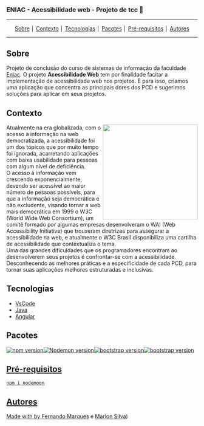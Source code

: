 
### ENIAC - **Acessibilidade web** - Projeto de tcc :rocket: 
---
<p align = "center">
<a align href = "#Sobre">Sobre</a> │
<a align href = "#Contexto">Contexto</a> │
<a align href = "#Tecnologias">Tecnologias</a> │
<a align href = "#Pacotes">Pacotes</a> │
<a align href = "#Pré-requisitos">Pré-requisitos</a> │
<a align href = "#Autores">Autores</a>
</p>

---

## Sobre
Projeto de conclusão do curso de sistemas de informação da faculdade [Eniac](https://www.eniac.com.br/). O projeto **Acessibilidade Web** tem por finalidade facitar a implementação de acessibilidade web nos projetos. E para isso, criamos uma aplicação que concentra as principais dores dos PCD e sugerimos soluções para aplicar em seus projetos.<br>
 

## Contexto
<img src="https://i.imgur.com/rNzv2Ip.jpg" alt="" width ="250" align="right" padding="250"/>


Atualmente na era  globalizada, com o acesso à informação na web democratizada, a acessibilidade foi um dos tópicos que por muito tempo foi ignorada, acarretando aplicações com baixa usabilidade para pessoas com algum nível de deficiência.
 <br>
O acesso à informação vem crescendo exponencialmente, devendo ser acessível ao maior número de pessoas possíveis, para que a informação seja democrática e não excludente, visando tornar a web mais democrática em 1999 o  W3C (World Wide Web Consortium), um comitê formado por algumas empresas desenvolveram o WAI (Web Accessibility Initiative) que trouxeram diretrizes para assegurar a acessibilidade na web, e atualmente o W3C Brasil disponibiliza uma cartilha de acessibilidade que contextualiza o tema.
 <br>
Uma das grandes dificuldades que os programadores encontram ao desenvolverem seus projetos é confrontar-se com a acessibilidade. Desconhecendo as melhores práticas e a especificidade de cada PCD, para tornar suas aplicações melhores estruturadas e inclusivas.


## Tecnologias
- [VsCode](https://code.visualstudio.com/download)
- [Java](https://www.java.com/pt-BR/download/manual.jsp)
- [Angular](https://angular.io/)

## Pacotes

<a href="https://www.npmjs.com/"><img alt="npm version" src="https://img.shields.io/badge/npm-6.14.6-yellow"><a href="https://www.npmjs.com/package/nodemon"><img alt="Nodemon version" src="https://img.shields.io/badge/nodemon-2.0.6-yellow"></a><a href="https://getbootstrap.com.br/docs/4.1/getting-started/introduction/"><img alt="bootstrap version" src="https://img.shields.io/badge/bootstrap-4.1-yellow"><a href="https://angular.io/"><img alt="bootstrap version" src="https://img.shields.io/badge/angular-12.2.6-yellow">

## Pré-requisitos

    npm i nodemoon
    


## Autores
Made with by [Fernando Marques](https://www.linkedin.com/in/fernando-pozo-marques-junior/) e [Marlon Silva](https://www.linkedin.com/in/marlon-silva-43075a184/))
